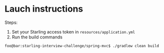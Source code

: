 # Lauch instructions

Steps:

1. Set your Starling access token in `resources/application.yml`
2. Run the build commands

```bash
foo@bar:starling-interview-challenge/spring-mvc$ ./gradlew clean build bootRun --refresh-dependencies
```